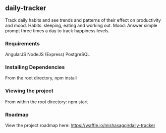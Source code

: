 ## daily-tracker

Track daily habits and see trends and patterns of their effect on productivity and mood.
Habits: sleeping, eating and working out.
Mood: Answer simple prompt three times a day to track happiness levels.

### Requirements

AngularJS
NodeJS (Express)
PostgreSQL

### Installing Dependencies

From the root directory, npm install

### Viewing the project

From within the root directory:
npm start

### Roadmap

View the project roadmap here:
https://waffle.io/mishasaggi/daily-tracker
